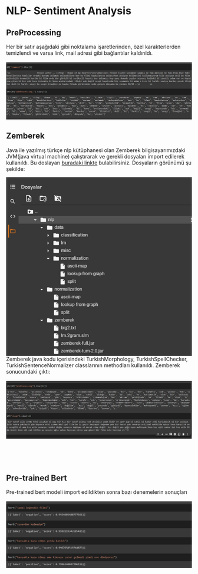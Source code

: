 # NLP- Sentiment Analysis

## PreProcessing
Her bir satır aşağıdaki gibi noktalama işaretlerinden, özel karakterlerden temizlendi ve varsa link, mail adresi gibi bağlantılar kaldırıldı.<br><br>
<img src="github/pre.jpg">

## Zemberek
Java ile yazılmış türkçe nlp kütüphanesi olan Zemberek bilgisayarımızdaki JVM(java virtual machine) çalıştırarak ve gerekli dosyaları import edilerek kullanıldı. Bu doslayarı [buradaki linkte](https://drive.google.com/drive/folders/1nvc9FQyHQjGDNj85UgWeGSFhL1b8W4dd?usp=sharing) bulabilirsiniz.
Dosyaların görünümü şu şekilde:

<img src="github/files.jpg" align="left">
<br><br><br><br><br><br><br><br><br><br><br><br><br><br><br><br><br><br><br><br><br><br><br><br><br><br><br>
Zemberek java kodu içerisindeki TurkishMorphology, TurkishSpellChecker, TurkishSentenceNormalizer classlarının methodları kullanıldı.
Zemberek sonucundaki çıktı: <br><br>
<img src="github/zemberek.jpg" align="left"><br><br><br><br><br><br>
<br><br><br><br><br><br><br>

## Pre-trained Bert
Pre-trained bert modeli import edildikten sonra bazı denemelerin sonuçları<br><br>
<img src="github/bert.jpg" align="left">


